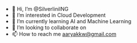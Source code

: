 - 👋 Hi, I’m @SilverliniING
- 👀 I’m interested in Cloud Development
- 🌱 I’m currently learning AI and Machine Learning
- 💞️ I’m looking to collaborate on 
- 📫 How to reach me aaryakkw@gmail.com

<!---
SilverliniING/SilverliniING is a ✨ special ✨ repository because its `README.md` (this file) appears on your GitHub profile.
You can click the Preview link to take a look at your changes.
--->
